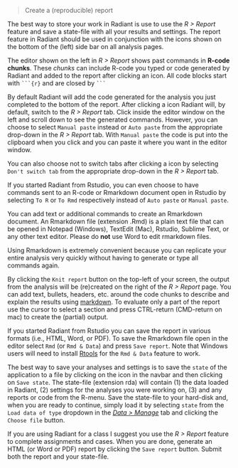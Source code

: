 > Create a (reproducible) report

The best way to store your work in Radiant is use to use the _R > Report_ feature and save a state-file with all your results and settings. The report feature in Radiant should be used in conjunction with the <i title='Report results' class='fa fa-edit'></i> icons shown on the bottom of the (left) side bar on all analysis pages.

The editor shown on the left in _R > Report_ shows past commands in **R-code chunks**. These _chunks_ can include R-code you typed or code generated by Radiant and added to the report after clicking an <i title='Report results' class='fa fa-edit'></i> icon. All code blocks start with ```` ```{r} ```` and are closed by ```` ``` ````

By default Radiant will add the code generated for the analysis you just completed to the bottom of the report. After clicking a <i title='Report results' class='fa fa-edit'></i> icon Radiant will, by default, switch to the _R > Report_ tab. Click inside the editor window on the left and scroll down to see the generated commands. However, you can choose to select `Manual paste` instead or `Auto paste` from the appropriate drop-down in the _R > Report_ tab. With `Manual paste` the code is put into the clipboard when you click <i title='Report results' class='fa fa-edit'></i> and you can paste it where you want in the editor window.

You can also choose not to switch tabs after clicking  a <i title='Report results' class='fa fa-edit'></i> icon by selecting `Don't switch tab` from the appropriate drop-down in the _R > Report_ tab.

If you started Radiant from Rstudio, you can even choose to have commands sent to an R-code or Rmarkdown document open in Rstudio by selecting `To R` or `To Rmd` respectively instead of `Auto paste` or `Manual paste`.

You can add text or additional commands to create an Rmarkdown document. An Rmarkdown file (extension .Rmd) is a plain text file that can be opened in Notepad (Windows), TextEdit (Mac), Rstudio, Sublime Text, or any other text editor. Please do **not** use Word to edit rmarkdown files.

Using Rmarkdown is extremely convenient because you can replicate your entire analysis very quickly without having to generate or type all commands again.

By clicking the `Knit report` button on the top-left of your screen, the output from the analysis will be (re)created on the right of the _R > Report_ page. You can add text, bullets, headers, etc. around the code chunks to describe and explain the results using <a href="http://rmarkdown.rstudio.com/authoring_pandoc_markdown.html" target="_blank">markdown</a>. To evaluate only a part of the report use the cursor to select a section and press CTRL-return (CMD-return on mac) to create the (partial) output.

If you started Radiant from Rstudio you can save the report in various formats (i.e., HTML, Word, or PDF). To save the Rmarkdown file open in the editor select `Rmd` (or `Rmd & Data`) and press `Save report`. Note that Windows users will need to  install <a href="https://cran.rstudio.com/bin/windows/Rtools/Rtools33.exe" target="_blank">Rtools</a> for the `Rmd & Data` feature to work.

The best way to save your analyses and settings is to save the `state` of the application to a file by clicking on the <i title='Save' class='fa fa-save'></i> icon in the navbar and then clicking on `Save state`. The state-file (extension rda) will contain (1) the data loaded in Radiant, (2) settings for the analyses you were working on, (3) and any reports or code from the R-menu. Save the state-file to your hard-disk and, when you are ready to continue, simply load it by selecting `state` from the `Load data of type` dropdown in the <a href="/docs/data/manage.html" target="_blank">_Data > Manage_</a> tab and clicking the `Choose file` button.

If you are using Radiant for a class I suggest you use the _R > Report_ feature to complete assignments and cases. When you are done, generate an HTML (or Word or PDF) report by clicking the `Save report` button. Submit both the report and your state-file.
